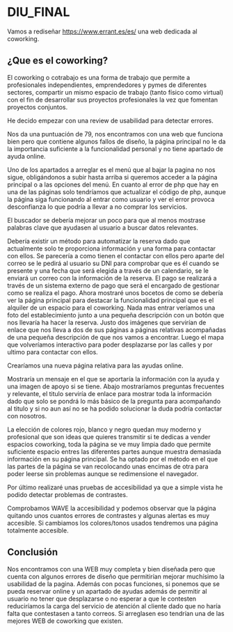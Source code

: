# DIU_FINAL

Vamos a rediseñar https://www.errant.es/es/  una web dedicada al coworking.

## ¿Que es el coworking?

El coworking o cotrabajo es una forma de trabajo que permite a profesionales independientes, emprendedores y pymes de diferentes sectores, compartir un mismo espacio de trabajo (tanto físico como virtual) con el fin de desarrollar sus proyectos profesionales la vez que fomentan proyectos conjuntos. 

He decido empezar con una review de usabilidad para detectar errores. 

Nos da una puntuación de 79, nos encontramos con una web que funciona bien pero que contiene algunos fallos de diseño, la página principal no le da la importancia suficiente a la funcionalidad personal y no tiene apartado de ayuda online.


Uno de los apartados a arreglar es el menú que al bajar la pagina no nos sigue, obligándonos a subir hasta arriba si queremos acceder a la página principal o a las opciones del menú. En cuanto al error de php que hay en una de las páginas solo tendríamos que actualizar el código de php, aunque la página siga funcionando al entrar como usuario y ver el error provoca desconfianza lo que podría a llevar a no comprar los servicios.

El buscador se debería mejorar un poco para que al menos mostrase palabras clave que ayudasen al usuario a buscar datos relevantes.

Debería existir un método para automatizar la reserva dado que actualmente solo te proporciona información y una forma para contactar con ellos. Se parecería a como tienen el contactar con ellos pero aparte del correo se le pedirá al usuario su DNI para comprobar que es él cuando se presente y una fecha que será elegida a través de un calendario, se le enviará un correo con la información de la reserva. El pago se realizará a través de un sistema externo de pago que será el encargado de gestionar como se realiza el pago.
Ahora mostraré unos bocetos de como se debería ver la página principal para destacar la funcionalidad principal que es el alquiler de un espacio para el coworking.
Nada mas entrar veríamos una foto del establecimiento junto a una pequeña descripción con un botón que nos llevaría ha hacer la reserva. Justo dos imágenes que servirían de enlace que nos lleva a dos de sus páginas a páginas relativas acompañadas de una pequeña descripción de  que nos vamos a encontrar. Luego el mapa que volveríamos interactivo para poder desplazarse por las calles y por ultimo para contactar con ellos.


Crearíamos una nueva página relativa para las ayudas online.

Mostraría un mensaje en el que se aportaría la información con la ayuda y una imagen de apoyo si se tiene. Abajo mostraríamos preguntas frecuentes y relevante, el titulo serviría de enlace para mostrar toda la información dado que solo se pondrá lo más básico de la pregunta para acompañando al titulo  y si no aun así no se ha podido solucionar la duda podría contactar con nosotros.


La elección de colores rojo, blanco y negro quedan muy moderno y profesional que son ideas que quieres transmitir si te dedicas a vender espacios coworking, toda la página se ve muy limpia dado que permite suficiente espacio entres las diferentes partes aunque muestra demasiada información en su página principal. Se ha optado por el método en el que las partes de la página se van recolocando unas encimas de otra para poder leerse sin problemas aunque se redimensione el navegador.


Por último realizaré unas pruebas de accesibilidad ya que a simple vista he podido detectar problemas de contrastes.

Comprobamos WAVE la accesibilidad  y podemos observar que la página quitando unos cuantos errores de contrastes y algunas alertas es muy accesible. Si cambiamos los colores/tonos usados tendremos una página totalmente accesible.


## Conclusión

Nos encontramos con una WEB muy completa y bien diseñada pero que cuenta con algunos errores de diseño que permitirían mejorar muchísimo la usabilidad de la pagina. Además con pocas funciones, si ponemos que se pueda reservar online y un apartado de ayudas además de permitir al usuario no tener que desplazarse o no esperar a que le contesten reduciríamos la carga del servicio de atención al cliente dado que no haría falta que contestasen a tanto correos. Si arreglasen eso tendrían una de las mejores WEB de coworking que existen.
